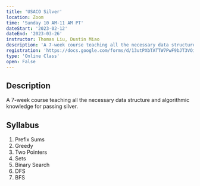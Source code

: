 ```yaml
---
title: 'USACO Silver'
location: Zoom
time: 'Sunday 10 AM-11 AM PT'
dateStart: '2023-02-12'
dateEnd: '2023-03-26'
instructor: Thomas Liu, Dustin Miao
description: 'A 7-week course teaching all the necessary data structure and algorithmic knowledge for passing silver.'
registration: 'https://docs.google.com/forms/d/13utPXbTATTW7PwF9bJT3VOiWiYvRz03TGYFDS-sh3eU/viewform'
type: 'Online Class'
open: False
---
```


## Description

A 7-week course teaching all the necessary data structure and algorithmic knowledge for passing silver.

## Syllabus

1. Prefix Sums
2. Greedy
3. Two Pointers
4. Sets
5. Binary Search
6. DFS
7. BFS
